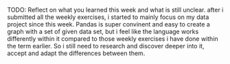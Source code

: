 TODO: Reflect on what you learned this week and what is still unclear.
after i submitted all the weekly exercises, i started to mainly focus on my data project since this week. Pandas is super convinent and easy to create a graph with a set of given data set, but i feel like the language works differently within it compared to those weekly exercises i have done within the term earlier. So i still need to research and discover deeper into it, accept and adapt the differences between them.